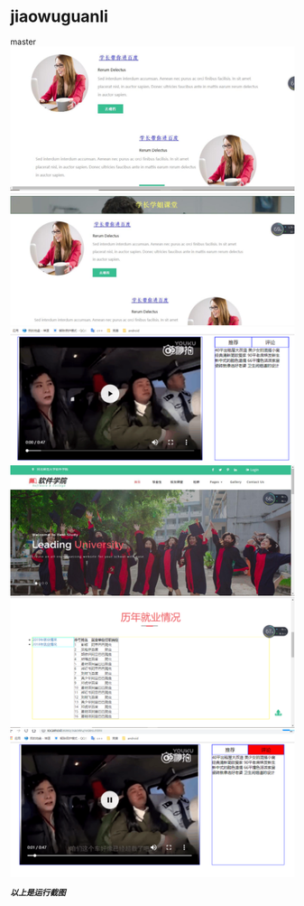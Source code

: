 # jiaowuguanli
master
![1](1.jpg "")
![2](2.jpg "")
![3](3.png "")
![4](4.jpg "")
![5](5.png "")
![6](6.png "")

***以上是运行截图***
